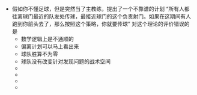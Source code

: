 - 假如你不懂足球，但是突然当了主教练，提出了一个不靠谱的计划 “所有人都往离球门最近的队友处传球，最接近球门的这个负责射门。如果在这期间有人跑到你前头去了，那么按照这个策略，你就要传球”  对这个理论的评价错误的是
	- 数学逻辑上是不通顺的
	- 偏离计划可以马上看出来
	- 球队胜算不为零
	- 球队没有改变针对发现问题的战术空间
	-
	-
	-
	-